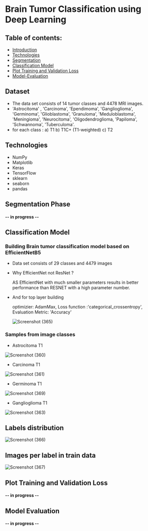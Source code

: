 # Brain Tumor Classification using Deep Learning
## Table of contents:

- [Introduction](#dataset)
- [Technologies](#technologies)
- [Segmentation](#segmentation-phase)
- [Classification Model](#classification-model)
- [Plot Training and Validation Loss](#plot-training-and-validation-loss)
- [Model-Evaluation](#model-evaluation)

## Dataset 
- The data set consists of 14 tumor classes and 4478 MRI images. 
- 'Astrocitoma' , 'Carcinoma', 'Ependimoma', 'Ganglioglioma', 'Germinoma', 'Glioblastoma', 'Granuloma', 'Meduloblastoma', 'Meningioma', 'Neurocitoma', 'Oligodendroglioma, 'Papiloma', 'Schwannoma', 'Tuberculoma'.
- for each class :
  a) T1
  b) T1C+ (T1-weighted)
  c) T2
  
## Technologies
- NumPy
- Matplotlib
- Keras
- TensorFlow
- sklearn
- seaborn
- pandas

## Segmentation Phase
#### -- in progress --

## Classification Model
### Building Brain tumor classification model based on EfficientNetB5
- Data set consists of 29 classes and 4479 images 
- Why EfficientNet not ResNet ?

  AS EfficientNet with much smaller parameters results in better performance than RESNET with a high parameter number.
- And for top layer building

  optimizier: AdamMax, Loss function :'categorical_crossentropy', Evaluation Metric: 'Accuracy' 
  
  ![Screenshot (365)](https://user-images.githubusercontent.com/85830264/230723564-77bd23f4-2fe8-4fdd-89f1-e538c7a563d1.png)

### Samples from image classes
- Astrocitoma T1

![Screenshot (360)](https://user-images.githubusercontent.com/85830264/230207529-0137a3e4-544a-452e-9d0c-d9d692475859.png)




- Carcinoma T1

![Screenshot (361)](https://user-images.githubusercontent.com/85830264/230207590-7c59e0c5-7057-41fc-8de9-54cd09307124.png)




- Germinoma T1

![Screenshot (369)](https://user-images.githubusercontent.com/85830264/230723285-b3379e2a-04ed-473b-8857-ca419fa10638.png)




- Ganglioglioma T1 

![Screenshot (363)](https://user-images.githubusercontent.com/85830264/230207787-c451c189-f672-479b-804c-5133cf94bfb9.png)


## Labels distribution
![Screenshot (366)](https://user-images.githubusercontent.com/85830264/230722613-51631f6a-f372-4f7f-88a3-dc9348226dcd.png)

## Images per label in train data
![Screenshot (367)](https://user-images.githubusercontent.com/85830264/230722803-35501f93-8ce3-49b0-891e-0d1eb4acd73d.png)



## Plot Training and Validation Loss
#### -- in progress --

## Model Evaluation
#### -- in progress --
